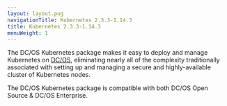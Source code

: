 ```yaml
---
layout: layout.pug
navigationTitle: Kubernetes 2.3.3-1.14.3
title: Kubernetes 2.3.3-1.14.3
menuWeight: 1
---
```


The DC/OS Kubernetes package makes it easy to deploy and manage Kubernetes on [DC/OS](https://mesosphere.com/product/), eliminating nearly all of the complexity traditionally associated with setting up and managing a secure and highly-available cluster of Kubernetes nodes.

The DC/OS Kubernetes package is compatible with both DC/OS Open Source & DC/OS Enterprise.

